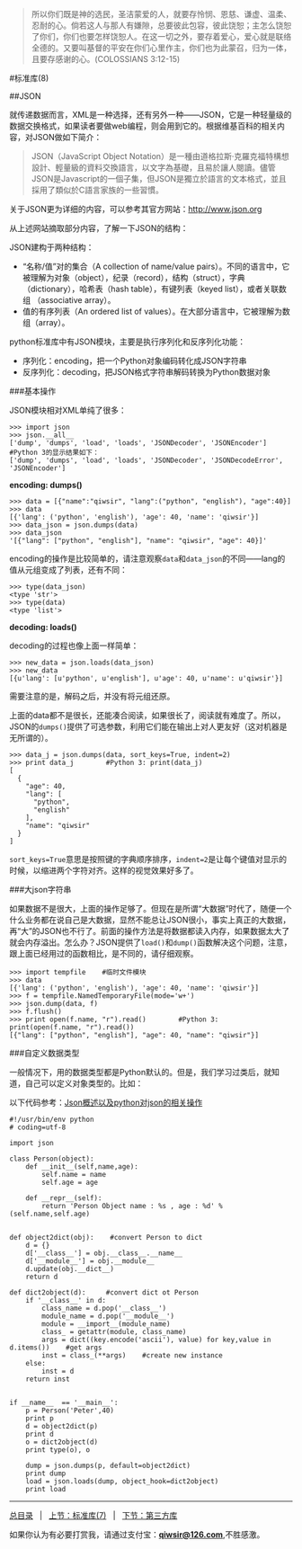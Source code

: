 >所以你们既是神的选民，圣洁蒙爱的人，就要存怜悯、恩慈、谦虚、温柔、忍耐的心。倘若这人与那人有嫌隙，总要彼此包容，彼此饶恕；主怎么饶恕了你们，你们也要怎样饶恕人。在这一切之外，要存着爱心，爱心就是联络全德的。又要叫基督的平安在你们心里作主，你们也为此蒙召，归为一体，且要存感谢的心。(COLOSSIANS 3:12-15)

#标准库(8)

##JSON

就传递数据而言，XML是一种选择，还有另外一种——JSON，它是一种轻量级的数据交换格式，如果读者要做web编程，则会用到它的。根据维基百科的相关内容，对JSON做如下简介：

>JSON（JavaScript Object Notation）是一種由道格拉斯·克羅克福特構想設計、輕量級的資料交換語言，以文字為基礎，且易於讓人閱讀。儘管JSON是Javascript的一個子集，但JSON是獨立於語言的文本格式，並且採用了類似於C語言家族的一些習慣。

关于JSON更为详细的内容，可以参考其官方网站：http://www.json.org

从上述网站摘取部分内容，了解一下JSON的结构：

JSON建构于两种结构：

- “名称/值”对的集合（A collection of name/value pairs）。不同的语言中，它被理解为对象（object），纪录（record），结构（struct），字典（dictionary），哈希表（hash table），有键列表（keyed list），或者关联数组 （associative array）。
- 值的有序列表（An ordered list of values）。在大部分语言中，它被理解为数组（array）。

python标准库中有JSON模块，主要是执行序列化和反序列化功能：

- 序列化：encoding，把一个Python对象编码转化成JSON字符串
- 反序列化：decoding，把JSON格式字符串解码转换为Python数据对象

###基本操作

JSON模块相对XML单纯了很多：

    >>> import json
    >>> json.__all__
    ['dump', 'dumps', 'load', 'loads', 'JSONDecoder', 'JSONEncoder']
    #Python 3的显示结果如下：
    ['dump', 'dumps', 'load', 'loads', 'JSONDecoder', 'JSONDecodeError', 'JSONEncoder']

**encoding: dumps()**

    >>> data = [{"name":"qiwsir", "lang":("python", "english"), "age":40}]
    >>> data
    [{'lang': ('python', 'english'), 'age': 40, 'name': 'qiwsir'}]
    >>> data_json = json.dumps(data)
    >>> data_json
    '[{"lang": ["python", "english"], "name": "qiwsir", "age": 40}]'

encoding的操作是比较简单的，请注意观察`data`和`data_json`的不同——lang的值从元组变成了列表，还有不同：
    
    >>> type(data_json)
    <type 'str'>
    >>> type(data)
    <type 'list'>
    
**decoding: loads()**

decoding的过程也像上面一样简单：

    >>> new_data = json.loads(data_json)
    >>> new_data
    [{u'lang': [u'python', u'english'], u'age': 40, u'name': u'qiwsir'}]

需要注意的是，解码之后，并没有将元组还原。

上面的data都不是很长，还能凑合阅读，如果很长了，阅读就有难度了。所以，JSON的`dumps()`提供了可选参数，利用它们能在输出上对人更友好（这对机器是无所谓的）。

    >>> data_j = json.dumps(data, sort_keys=True, indent=2)
    >>> print data_j        #Python 3: print(data_j)
    [
      {
        "age": 40, 
        "lang": [
          "python", 
          "english"
        ], 
        "name": "qiwsir"
      }
    ]

`sort_keys=True`意思是按照键的字典顺序排序，`indent=2`是让每个键值对显示的时候，以缩进两个字符对齐。这样的视觉效果好多了。

###大json字符串

如果数据不是很大，上面的操作足够了。但现在是所谓“大数据”时代了，随便一个什么业务都在说自己是大数据，显然不能总让JSON很小，事实上真正的大数据，再“大”的JSON也不行了。前面的操作方法是将数据都读入内存，如果数据太大了就会内存溢出。怎么办？JSON提供了`load()`和`dump()`函数解决这个问题，注意，跟上面已经用过的函数相比，是不同的，请仔细观察。

    >>> import tempfile    #临时文件模块
    >>> data
    [{'lang': ('python', 'english'), 'age': 40, 'name': 'qiwsir'}]
    >>> f = tempfile.NamedTemporaryFile(mode='w+')
    >>> json.dump(data, f)
    >>> f.flush()
    >>> print open(f.name, "r").read()        #Python 3: print(open(f.name, "r").read())
    [{"lang": ["python", "english"], "age": 40, "name": "qiwsir"}]

###自定义数据类型

一般情况下，用的数据类型都是Python默认的。但是，我们学习过类后，就知道，自己可以定义对象类型的。比如：

以下代码参考：[Json概述以及python对json的相关操作](http://www.cnblogs.com/coser/archive/2011/12/14/2287739.html)

    #!/usr/bin/env python
    # coding=utf-8

    import json

    class Person(object):
        def __init__(self,name,age):
            self.name = name
            self.age = age
    
        def __repr__(self):
            return 'Person Object name : %s , age : %d' % (self.name,self.age)


    def object2dict(obj):    #convert Person to dict
        d = {}
        d['__class__'] = obj.__class__.__name__
        d['__module__'] = obj.__module__
        d.update(obj.__dict__)
        return d

    def dict2object(d):     #convert dict ot Person
        if '__class__' in d:
            class_name = d.pop('__class__')
            module_name = d.pop('__module__')
            module = __import__(module_name)
            class_ = getattr(module, class_name)
            args = dict((key.encode('ascii'), value) for key,value in d.items())    #get args
            inst = class_(**args)    #create new instance
        else:
            inst = d
        return inst
    

    if __name__  == '__main__':
        p = Person('Peter',40)
        print p
        d = object2dict(p)
        print d
        o = dict2object(d)
        print type(o), o

        dump = json.dumps(p, default=object2dict)
        print dump
        load = json.loads(dump, object_hook=dict2object)
        print load

------

[总目录](./index.md)&nbsp;&nbsp;&nbsp;|&nbsp;&nbsp;&nbsp;[上节：标准库(7)](./226.md)&nbsp;&nbsp;&nbsp;|&nbsp;&nbsp;&nbsp;[下节：第三方库](./228.md)

如果你认为有必要打赏我，请通过支付宝：**qiwsir@126.com**,不胜感激。
